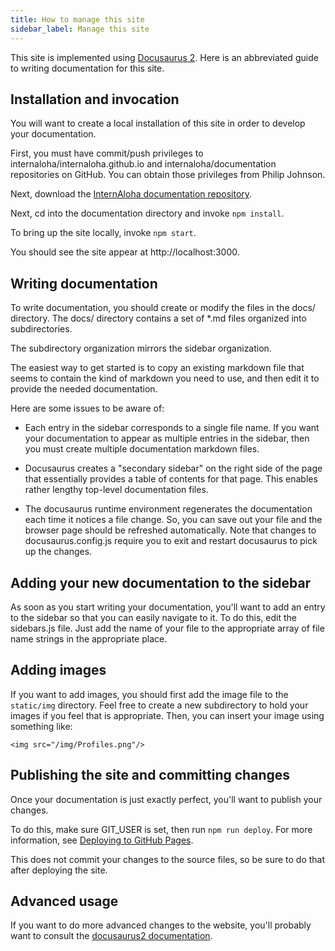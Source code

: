 ```yaml
---
title: How to manage this site
sidebar_label: Manage this site
---
```


This site is implemented using [Docusaurus 2](http://v2.docusaurus.io). Here is an abbreviated guide to writing documentation for this site.

## Installation and invocation

You will want to create a local installation of this site in order to develop your documentation.

First, you must have commit/push privileges to internaloha/internaloha.github.io and internaloha/documentation repositories on GitHub.  You can obtain those privileges from Philip Johnson.

Next, download the [InternAloha documentation repository](https://github.com/internaloha/documentation).

Next, cd into the documentation directory and invoke `npm install`.

To bring up the site locally, invoke `npm start`.

You should see the site appear at http://localhost:3000.

## Writing documentation

To write documentation, you should create or modify the files in the docs/ directory.  The docs/ directory contains a set of *.md files organized into subdirectories.

The subdirectory organization mirrors the sidebar organization.

The easiest way to get started is to copy an existing markdown file that seems to contain the kind of markdown you need to use, and then edit it to provide the needed documentation.

Here are some issues to be aware of:

  * Each entry in the sidebar corresponds to a single file name. If you want your documentation to appear as multiple entries in the sidebar, then you must create multiple documentation markdown files.

  * Docusaurus creates a "secondary sidebar" on the right side of the page that essentially provides a table of contents for that page.  This enables rather lengthy top-level documentation files.

  * The docusaurus runtime environment regenerates the documentation each time it notices a file change. So, you can save out your file and the browser page should be refreshed automatically. Note that changes to docusaurus.config.js require you to exit and restart docusaurus to pick up the changes.

## Adding your new documentation to the sidebar

As soon as you start writing your documentation, you'll want to add an entry to the sidebar so that you can easily navigate to it. To do this, edit the sidebars.js file. Just add the name of your file to the appropriate array of file name strings in the appropriate place.

## Adding images

If you want to add images, you should first add the image file to the `static/img` directory.  Feel free to create a new subdirectory to hold your images if you feel that is appropriate. Then, you can insert your image using something like:

```
<img src="/img/Profiles.png"/>
```

## Publishing the site and committing changes

Once your documentation is just exactly perfect, you'll want to publish your changes.

To do this, make sure GIT_USER is set, then run `npm run deploy`. For more information, see [Deploying to GitHub Pages](https://v2.docusaurus.io/docs/deployment#deploying-to-github-pages).

This does not commit your changes to the source files, so be sure to do that after deploying the site.

## Advanced usage

If you want to do more advanced changes to the website, you'll probably want to consult the [docusaurus2 documentation](https://v2.docusaurus.io/docs/introduction).
